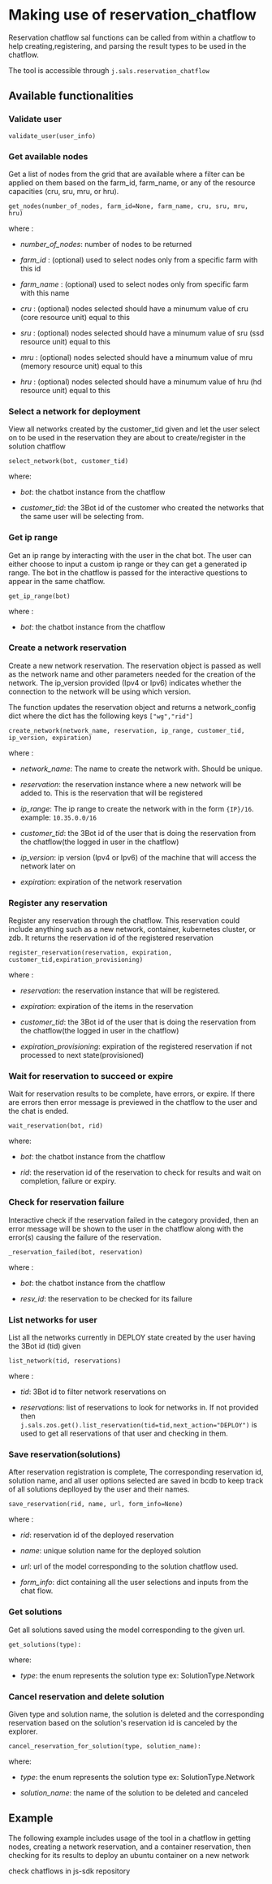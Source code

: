 # Making use of reservation_chatflow

Reservation chatflow sal functions can be called from within a chatflow to help creating,registering, and parsing the result types to be used in the chatflow.

The tool is accessible through `j.sals.reservation_chatflow`

## Available functionalities

### Validate user

`validate_user(user_info)`

### Get available nodes

Get a list of nodes from the grid that are available where a filter can be applied on them based on the farm_id, farm_name, or any of the resource capacities (cru, sru, mru, or hru).

`get_nodes(number_of_nodes, farm_id=None, farm_name, cru, sru, mru, hru)`

where :

- *number_of_nodes*:  number of nodes to be returned

- *farm_id* : (optional) used to select nodes only from a specific farm with this id

- *farm_name* : (optional) used to select nodes only from specific farm with this name

- *cru* : (optional) nodes selected should have a minumum value of cru (core resource unit) equal to this

- *sru* : (optional) nodes selected should have a minumum value of sru (ssd resource unit) equal to this

- *mru* : (optional) nodes selected should have a minumum value of mru (memory resource unit) equal to this

- *hru* : (optional) nodes selected should have a minumum value of hru (hd resource unit) equal to this

### Select a network for deployment

View all networks created by the customer_tid given and let the user select on to be used in the reservation they are about to create/register in the solution chatflow

`select_network(bot, customer_tid)`

where:

- *bot*:  the chatbot instance from the chatflow

- *customer_tid*: the 3Bot id of the customer who created the networks that the same user will be selecting from.

### Get ip range

Get an ip range by interacting with the user in the chat bot. The user can either choose to input a custom ip range or they can get a generated ip range. The bot in the chatflow is passed for the interactive questions to appear in the same chatflow.

`get_ip_range(bot)`

where :

- *bot*:  the chatbot instance from the chatflow

### Create a network reservation

Create a new network reservation. The reservation object is passed as well as the network name and other parameters needed for the creation of the network. The ip_version provided (Ipv4 or Ipv6) indicates whether the connection to the network will be using which version.

The function updates the reservation object and returns a network_config dict where the dict has the following keys `["wg","rid"]`

`create_network(network_name, reservation, ip_range, customer_tid, ip_version, expiration)`

where :

- *network_name*: The name to create the network with. Should be unique.

- *reservation*:  the reservation instance where a new network will be added to. This is the reservation that will be registered

- *ip_range*: The ip range to create the network with in the form `{IP}/16`. example: `10.35.0.0/16`

- *customer_tid*:  the 3Bot id of the user that is doing the reservation from the chatflow(the logged in user in the chatflow)

- *ip_version*:  ip version (Ipv4 or Ipv6) of the machine that will access the network later on

- *expiration*:  expiration of the network reservation

### Register any reservation

Register any reservation through the chatflow. This reservation could include anything such as a new network, container, kubernetes cluster, or zdb.  It returns the reservation id of the registered reservation

`register_reservation(reservation, expiration, customer_tid,expiration_provisioning)`

where :

- *reservation*: the reservation instance that will be registered.

- *expiration*:  expiration of the items in the reservation

- *customer_tid*:  the 3Bot id of the user that is doing the reservation from the chatflow(the logged in user in the chatflow)

- *expiration_provisioning*: expiration of the registered reservation if not processed to next state(provisioned)




### Wait for reservation to succeed or expire

Wait for reservation results to be complete, have errors, or expire. If there are errors then error message is previewed in the chatflow to the user and the chat is ended.

`wait_reservation(bot, rid)`

where:

- *bot*: the chatbot instance from the chatflow

- *rid*: the reservation id of the reservation to check for results and wait on completion, failure or expiry.

### Check for reservation failure

Interactive check if the reservation failed in the category provided, then an error message will be shown to the user in the chatflow along with the error(s) causing the failure of the reservation.

`_reservation_failed(bot, reservation)`

where :

- *bot*:  the chatbot instance from the chatflow

- *resv_id*:  the reservation to be checked for its failure

### List networks for user

List all the networks currently in DEPLOY state created by the user having the 3Bot id (tid) given

`list_network(tid, reservations)`

where :

- *tid*: 3Bot id to filter network reservations on

- *reservations*: list of reservations to look for networks in. If not provided then `j.sals.zos.get().list_reservation(tid=tid,next_action="DEPLOY")` is used to get all reservations of that user and checking in them.

### Save reservation(solutions)

After reservation registration is complete, The corresponding reservation id, solution name, and all user options selected are saved in bcdb to keep track of all solutions deplloyed by the user and their names.

`save_reservation(rid, name, url, form_info=None)`

where :

- *rid*: reservation id of the deployed reservation

- *name*: unique solution name for the deployed solution

- *url*: url of the model corresponding to the solution chatflow used.

- *form_info*: dict containing all the user selections and inputs from the chat flow.


### Get solutions

Get all solutions saved using the model corresponding to the given url.

`get_solutions(type):`

where:

- *type*: the enum represents the solution type ex: SolutionType.Network

### Cancel reservation and delete solution

Given type and solution name, the solution is deleted and the corresponding reservation based on the solution's reservation id is canceled by the explorer.

`cancel_reservation_for_solution(type, solution_name):`

where:

- *type*: the enum represents the solution type ex: SolutionType.Network

- *solution_name*: the name of the solution to be deleted and canceled

## Example

The following example includes usage of the tool in a chatflow in getting nodes, creating a network reservation, and a container reservation, then checking for its results to deploy an ubuntu container on a new network

check chatflows in js-sdk repository
